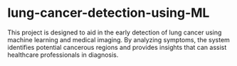 # lung-cancer-detection-using-ML
This project is designed to aid in the early detection of lung cancer using machine learning and medical imaging. By analyzing symptoms, the system identifies potential cancerous regions and provides insights that can assist healthcare professionals in diagnosis.
